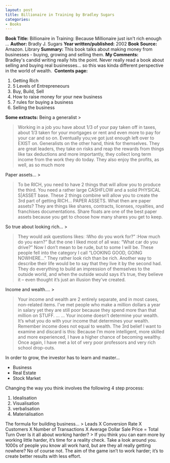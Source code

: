 ```yaml
---
layout: post
title: Billionaire in Training by Bradley Sugars
categories:
- Books
---
```


**Book Title:** Billionaire in Training: Because Millionaire just isn't rich enough ... **Author:** Bradly J. Sugars **Year written/published:** 2002 **Book Source:** Amazon. Library **Summary:** This book talks about making money from businesses - buying, growing and selling them. **My Comments:** Bradley's candid writing really hits the point. Never really read a book about selling and buying real businesses... so this was kinda different perspective in the world of wealth.  **Contents page:**
1. Getting Rich
2. 5 Levels of Entrepreneours
3. Buy, Build, Sell
4. How to raise money for your new business
5. 7 rules for buying a business
6. Selling the business

**Some extracts:** Being a generalist >

> Working in a job you have about 1/3 of your pay taken off in taxes, about 1/3 taken for your mortgages or rent and even more to pay for your car and so on. Eventually you;ve got just enough left over to EXIST on. Generalists on the other hand, think for themselves. They are great leaders, they take on risks and reap the rewards from things like tax deductions and more importantly, they collect long term income from the work they do today. They also enjoy the profits, as well, as so much more

Paper assets… >

> To be RICH, you need to have 2 things that will allow you to produce the third. You need a rather large CASHFLOW and a solid PHYSICAL S|ASSET base. These 2 things combine will allow you to create the 3rd part of getting RICH… PAPER ASSETS. What then are paper assets? They are things like shares, contracts, licenses, royalties, and franchises documentations. Share floats are one of the best paper assets because you get to choose how many shares you get to keep.

So true about looking rich… >

> They would ask questions likes: :Who do you work for?” :How much do you earn?” But the one I liked most of all was: “What car do you drive?” Now I don’t mean to be rude, but to some I will be. These people fell into the category I call “LOOKING GOOD, GOING NOWHERE…” They rather look rich than be rich. Another way to describe their life would be to say that they live it by the second had. They do everything to build an impression of themselves to the outside world, and when the outside would says it’s true, they believe it – even thought it’s just an illusion they’ve created.

Income and wealth…. >

> Your income and wealth are 2 entirely separate, and in most cases, non-related items. I’ve met people who make a million dollars a year in salary yet they are still poor because they spend more than that million on STUFF. … … Your income doesn’t determine your wealth. It’s what you do with your income that determines your wealth. Remember income does not equal to wealth. The 3rd belief I want to examine and discard is this: Because I’m more intelligent, more skilled and more experienced, I have a higher chance of becoming wealthy. Once again, I have met a lot of very poor professors and very rich school drop-outs.

In order to grow, the investor has to learn and master…
- Business
- Real Estate
- Stock Market

Changing the way you think involves the following 4 step process:
1. Idealisation
2. Visualisation
3. verbalisation
4. Materialisation

The formula for building business… > Leads X Conversion Rate X Customers X Number of Transactions X Average Dollar Sale Price = Total Turn Over
Is it all about working harder? > If you think you can earn more by working little harder, it’s time for a reality check. Take a look around you. 1000s of people you know all work hard, but are they all really getting nowhere? No of course not. The aim of the game isn’t to work harder; it’s to create better results with less effort.
